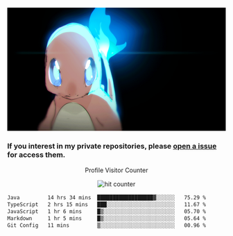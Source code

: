 [gif]: https://raw.githubusercontent.com/uysalserkan/uysalserkan/master/charmander-2.gif

![gif]

### If you interest in my private repositories, please [open a issue](https://github.com/uysalserkan/uysalserkan/issues) for access them.


<div align="center">
<p>Profile Visitor Counter</p>
<img src="https://profile-counter.glitch.me/uysalserkan/count.svg" alt="hit counter" align="center">
</div>

<!--START_SECTION:waka-->
```text
Java         14 hrs 34 mins  ██████████████████▓░░░░░░   75.29 % 
TypeScript   2 hrs 15 mins   ███░░░░░░░░░░░░░░░░░░░░░░   11.67 % 
JavaScript   1 hr 6 mins     █▒░░░░░░░░░░░░░░░░░░░░░░░   05.70 % 
Markdown     1 hr 5 mins     █▒░░░░░░░░░░░░░░░░░░░░░░░   05.64 % 
Git Config   11 mins         ▒░░░░░░░░░░░░░░░░░░░░░░░░   00.96 % 
```
<!--END_SECTION:waka-->
